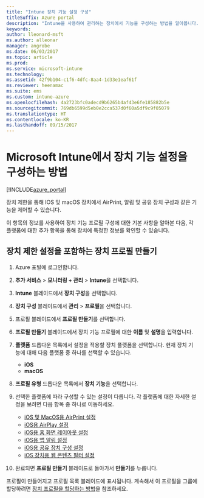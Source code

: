```yaml
---
title: "Intune 장치 기능 설정 구성"
titleSuffix: Azure portal
description: "Intune을 사용하여 관리하는 장치에서 기능을 구성하는 방법을 알아봅니다.\""
keywords: 
author: lleonard-msft
ms.author: alleonar
manager: angrobe
ms.date: 06/03/2017
ms.topic: article
ms.prod: 
ms.service: microsoft-intune
ms.technology: 
ms.assetid: 42f9b104-c1f6-4dfc-8aa4-1d33e1eaf61f
ms.reviewer: heenamac
ms.suite: ems
ms.custom: intune-azure
ms.openlocfilehash: 4a2723bfc0adecd9b6265b4af43e6fe185882b5e
ms.sourcegitcommit: 769db6599d5eb0e2cca537d0f60a5df9c9f05079
ms.translationtype: HT
ms.contentlocale: ko-KR
ms.lasthandoff: 09/15/2017
---
```

# <a name="how-to-configure-device-feature-settings-in-microsoft-intune"></a>Microsoft Intune에서 장치 기능 설정을 구성하는 방법

[!INCLUDE[azure_portal](./includes/azure_portal.md)]

장치 제한을 통해 IOS 및 macOS 장치에서 AirPrint, 알림 및 공유 장치 구성과 같은 기능을 제어할 수 있습니다.

이 항목의 정보를 사용하여 장치 기능 프로필 구성에 대한 기본 사항을 알아본 다음, 각 플랫폼에 대한 추가 항목을 통해 장치에 특정한 정보를 확인할 수 있습니다.

## <a name="create-a-device-profile-containing-device-restriction-settings"></a>장치 제한 설정을 포함하는 장치 프로필 만들기

1. Azure 포털에 로그인합니다.
2. **추가 서비스** > **모니터링 + 관리** > **Intune**을 선택합니다.
3. **Intune** 블레이드에서 **장치 구성**을 선택합니다.
2. **장치 구성** 블레이드에서 **관리** > **프로필**을 선택합니다.
3. 프로필 블레이드에서 **프로필 만들기**를 선택합니다.
4. **프로필 만들기** 블레이드에서 장치 기능 프로필에 대한 **이름** 및 **설명**을 입력합니다.
5. **플랫폼** 드롭다운 목록에서 설정을 적용할 장치 플랫폼을 선택합니다. 현재 장치 기능에 대해 다음 플랫폼 중 하나를 선택할 수 있습니다.
    - **iOS**
    - **macOS**
6. **프로필 유형** 드롭다운 목록에서 **장치 기능**을 선택합니다. 
7. 선택한 플랫폼에 따라 구성할 수 있는 설정이 다릅니다. 각 플랫폼에 대한 자세한 설정을 보려면 다음 항목 중 하나로 이동하세요.
    - [iOS 및 MacOS용 AirPrint 설정](air-print-settings-ios-macos.md)
    - [iOS용 AirPlay 설정](airplay-settings-ios.md)
    - [iOS용 홈 화면 레이아웃 설정](home-screen-settings-ios.md)
    - [iOS용 앱 알림 설정](app-notification-settings-ios.md)
    - [iOS용 공유 장치 구성 설정](shared-device-settings-ios.md)
    - [iOS 장치용 웹 콘텐츠 필터 설정](web-content-filter-settings-ios.md)

8. 완료되면 **프로필 만들기** 블레이드로 돌아가서 **만들기**를 누릅니다.

프로필이 만들어지고 프로필 목록 블레이드에 표시됩니다.
계속해서 이 프로필을 그룹에 할당하려면 [장치 프로필을 할당하는 방법](device-profile-assign.md)을 참조하세요.




